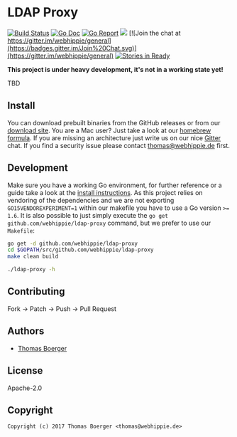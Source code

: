 # LDAP Proxy

[![Build Status](http://github.dronehippie.de/api/badges/webhippie/ldap-proxy/status.svg)](http://github.dronehippie.de/webhippie/ldap-proxy)
[![Go Doc](https://godoc.org/github.com/webhippie/ldap-proxy?status.svg)](http://godoc.org/github.com/webhippie/ldap-proxy)
[![Go Report](http://goreportcard.com/badge/github.com/webhippie/ldap-proxy)](http://goreportcard.com/report/github.com/webhippie/ldap-proxy)
[![](https://images.microbadger.com/badges/image/tboerger/ldap-proxy.svg)](http://microbadger.com/images/tboerger/ldap-proxy "Get your own image badge on microbadger.com")
[![Join the chat at https://gitter.im/webhippie/general](https://badges.gitter.im/Join%20Chat.svg)](https://gitter.im/webhippie/general)
[![Stories in Ready](https://badge.waffle.io/webhippie/ldap-proxy.svg?label=ready&title=Ready)](http://waffle.io/webhippie/ldap-proxy)

**This project is under heavy development, it's not in a working state yet!**

TBD


## Install

You can download prebuilt binaries from the GitHub releases or from our [download site](http://dl.webhippie.de/misc/ldap-proxy). You are a Mac user? Just take a look at our [homebrew formula](https://github.com/webhippie/homebrew-webhippie). If you are missing an architecture just write us on our nice [Gitter](https://gitter.im/webhippie/general) chat. If you find a security issue please contact thomas@webhippie.de first.


## Development

Make sure you have a working Go environment, for further reference or a guide take a look at the [install instructions](http://golang.org/doc/install.html). As this project relies on vendoring of the dependencies and we are not exporting `GO15VENDOREXPERIMENT=1` within our makefile you have to use a Go version `>= 1.6`. It is also possible to just simply execute the `go get github.com/webhippie/ldap-proxy` command, but we prefer to use our `Makefile`:

```bash
go get -d github.com/webhippie/ldap-proxy
cd $GOPATH/src/github.com/webhippie/ldap-proxy
make clean build

./ldap-proxy -h
```


## Contributing

Fork -> Patch -> Push -> Pull Request


## Authors

* [Thomas Boerger](https://github.com/tboerger)


## License

Apache-2.0


## Copyright

```
Copyright (c) 2017 Thomas Boerger <thomas@webhippie.de>
```
